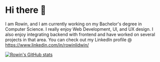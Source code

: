 # Hi there 👋

I am Rowin, and I am currently working on my Bachelor's degree in Computer Science. I really enjoy Web Development, UI, and UX design. I also enjoy integrating backend with frontend and have worked on several projects in that area. You can check out my LinkedIn profile @ https://www.linkedin.com/in/rowinlidwin/

[![Rowin's GitHub stats](https://github-readme-stats.vercel.app/api?username=rowinlid)](https://github.com/anuraghazra/github-readme-stats)
